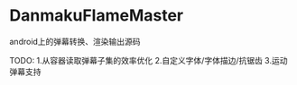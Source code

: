 DanmakuFlameMaster
==================

android上的弹幕转换、渲染输出源码

TODO:
1.从容器读取弹幕子集的效率优化
2.自定义字体/字体描边/抗锯齿
3.运动弹幕支持
